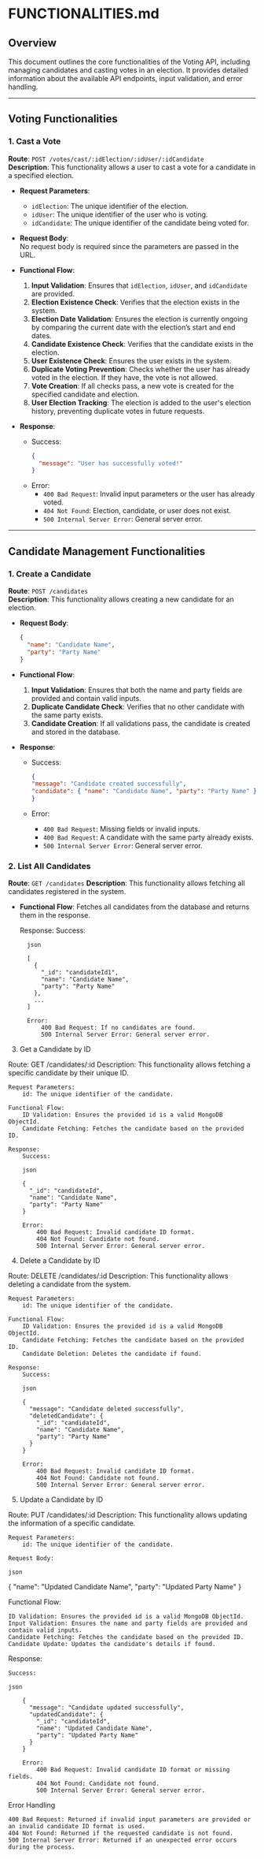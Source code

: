 # FUNCTIONALITIES.md

## Overview

This document outlines the core functionalities of the Voting API, including managing candidates and casting votes in an election. It provides detailed information about the available API endpoints, input validation, and error handling.

---

## Voting Functionalities

### 1. Cast a Vote

**Route**: `POST /votes/cast/:idElection/:idUser/:idCandidate`  
**Description**: This functionality allows a user to cast a vote for a candidate in a specified election.

- **Request Parameters**:
  - `idElection`: The unique identifier of the election.
  - `idUser`: The unique identifier of the user who is voting.
  - `idCandidate`: The unique identifier of the candidate being voted for.

- **Request Body**:  
  No request body is required since the parameters are passed in the URL.

- **Functional Flow**:
  1. **Input Validation**: Ensures that `idElection`, `idUser`, and `idCandidate` are provided.
  2. **Election Existence Check**: Verifies that the election exists in the system.
  3. **Election Date Validation**: Ensures the election is currently ongoing by comparing the current date with the election’s start and end dates.
  4. **Candidate Existence Check**: Verifies that the candidate exists in the election.
  5. **User Existence Check**: Ensures the user exists in the system.
  6. **Duplicate Voting Prevention**: Checks whether the user has already voted in the election. If they have, the vote is not allowed.
  7. **Vote Creation**: If all checks pass, a new vote is created for the specified candidate and election.
  8. **User Election Tracking**: The election is added to the user's election history, preventing duplicate votes in future requests.

- **Response**:
  - Success:  
    ```json
    {
      "message": "User has successfully voted!"
    }
    ```
  - Error:  
    - `400 Bad Request`: Invalid input parameters or the user has already voted.
    - `404 Not Found`: Election, candidate, or user does not exist.
    - `500 Internal Server Error`: General server error.

---

## Candidate Management Functionalities

### 1. Create a Candidate

**Route**: `POST /candidates`  
**Description**: This functionality allows creating a new candidate for an election.

- **Request Body**:
  ```json
  {
    "name": "Candidate Name",
    "party": "Party Name"
  }

- **Functional Flow**:

  1. **Input Validation**: Ensures that both the name and party fields are provided and contain valid inputs.
  2. **Duplicate Candidate Check**: Verifies that no other candidate with the same party exists.
  2. **Candidate Creation**: If all validations pass, the candidate is created and stored in the database.

- **Response**:
  - Success:  
    ```json
    {
    "message": "Candidate created successfully",
    "candidate": { "name": "Candidate Name", "party": "Party Name" }
    }
    ```
  - Error:

    - `400 Bad Request`: Missing fields or invalid inputs.
    - `400 Bad Request`: A candidate with the same party already exists.
    - `500 Internal Server Error`: General server error.


### 2. List All Candidates

**Route**: `GET /candidates`
**Description**: This functionality allows fetching all candidates registered in the system.

- **Functional Flow**:
        Fetches all candidates from the database and returns them in the response.

    Response:
        Success:

        json

        [
          {
            "_id": "candidateId1",
            "name": "Candidate Name",
            "party": "Party Name"
          },
          ...
        ]

        Error:
            400 Bad Request: If no candidates are found.
            500 Internal Server Error: General server error.

3. Get a Candidate by ID

Route: GET /candidates/:id
Description: This functionality allows fetching a specific candidate by their unique ID.

    Request Parameters:
        id: The unique identifier of the candidate.

    Functional Flow:
        ID Validation: Ensures the provided id is a valid MongoDB ObjectId.
        Candidate Fetching: Fetches the candidate based on the provided ID.

    Response:
        Success:

        json

        {
          "_id": "candidateId",
          "name": "Candidate Name",
          "party": "Party Name"
        }

        Error:
            400 Bad Request: Invalid candidate ID format.
            404 Not Found: Candidate not found.
            500 Internal Server Error: General server error.

4. Delete a Candidate by ID

Route: DELETE /candidates/:id
Description: This functionality allows deleting a candidate from the system.

    Request Parameters:
        id: The unique identifier of the candidate.

    Functional Flow:
        ID Validation: Ensures the provided id is a valid MongoDB ObjectId.
        Candidate Fetching: Fetches the candidate based on the provided ID.
        Candidate Deletion: Deletes the candidate if found.

    Response:
        Success:

        json

        {
          "message": "Candidate deleted successfully",
          "deletedCandidate": {
            "_id": "candidateId",
            "name": "Candidate Name",
            "party": "Party Name"
          }
        }

        Error:
            400 Bad Request: Invalid candidate ID format.
            404 Not Found: Candidate not found.
            500 Internal Server Error: General server error.

5. Update a Candidate by ID

Route: PUT /candidates/:id
Description: This functionality allows updating the information of a specific candidate.

    Request Parameters:
        id: The unique identifier of the candidate.

    Request Body:

    json

{
  "name": "Updated Candidate Name",
  "party": "Updated Party Name"
}

Functional Flow:

    ID Validation: Ensures the provided id is a valid MongoDB ObjectId.
    Input Validation: Ensures the name and party fields are provided and contain valid inputs.
    Candidate Fetching: Fetches the candidate based on the provided ID.
    Candidate Update: Updates the candidate's details if found.

Response:

    Success:

    json

        {
          "message": "Candidate updated successfully",
          "updatedCandidate": {
            "_id": "candidateId",
            "name": "Updated Candidate Name",
            "party": "Updated Party Name"
          }
        }

        Error:
            400 Bad Request: Invalid candidate ID format or missing fields.
            404 Not Found: Candidate not found.
            500 Internal Server Error: General server error.

Error Handling

    400 Bad Request: Returned if invalid input parameters are provided or an invalid candidate ID format is used.
    404 Not Found: Returned if the requested candidate is not found.
    500 Internal Server Error: Returned if an unexpected error occurs during the process.























